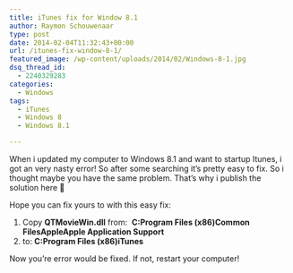 ```yaml
---
title: iTunes fix for Window 8.1
author: Raymon Schouwenaar
type: post
date: 2014-02-04T11:32:43+00:00
url: /itunes-fix-window-8-1/
featured_image: /wp-content/uploads/2014/02/Windows-8-1.jpg
dsq_thread_id:
  - 2240329283
categories:
  - Windows
tags:
  - iTunes
  - Windows 8
  - Windows 8.1

---
```

When i updated my computer to Windows 8.1 and want to startup Itunes, i got an very nasty error! So after some searching it&#8217;s pretty easy to fix. So i thought maybe you have the same problem. That&#8217;s why i publish the solution here 🙂

Hope you can fix yours to with this easy fix:

  1. Copy **QTMovieWin.dll** from:  **C:Program Files (x86)Common FilesAppleApple Application Support**
  2. to: **C:Program Files (x86)iTunes**

Now you&#8217;re error would be fixed. If not, restart your computer!